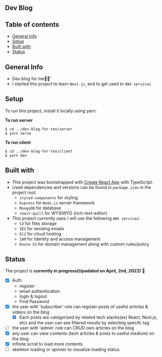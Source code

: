 ## Dev Blog

## Table of contents

- [General Info](#general-info)
- [Setup](#setup)
- [Built with](#built-with)
- [Status](#status)

## General Info

- Dev blog for me🦝✨'
- I started this project to learn `Next.js`, and to get used to `AWS services`

## Setup

To run this project, install it locally using yarn:

**To run server**

```
$ cd ../dev-blog-for-ten/server
$ yarn serve
```

**To run client**

```
$ cd ../dev-blog-for-ten/client
$ yarn dev
```

## Built with

- This project was bootstrapped with [Create React App](https://github.com/facebook/create-react-app) with TypeScript.
- Used dependencies and versions can be found in `package.json` in the project root.
  - `styled-components` for styling
  - `Express` for `Node.js` server framework
  - `MongoDB` for database
  - `react-quill` for WYSIWYG (rich-text-editor)
- This project currently uses / will use the following `AWS services`:
  - `S3` for files storage
  - `SES` for sending emails
  - `EC2` for cloud hosting
  - `IAM` for Identity and access management
  - `Route 53` for domain management along with custom rules/policy

## Status

The project is **currently in progress(Upadated on April, 2nd, 2022)** 🐫

- [x] Auth
  - register
  - email authentication
  - login & logout
  - Find Password
- [x] the user with 'subscriber' role can register posts of useful articles & videos on the blog
  - [x] Each posts are categorized by related tech stacks(ex) React, Next.js, etc) and the user can see filtered results by selecting specifc tag
- [ ] the user with 'admin' role can CRUD own articles on the blog
- [x] any user can view contents (tech articles & posts to useful medium) on the blog
- [x] infinite scroll to load more contents
- [ ] skeleton loading or spinner to visualize loading status
